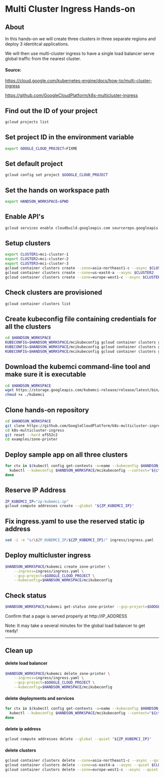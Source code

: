 # Multi Cluster Ingress Hands-on

## About
In this hands-on we will create three clusters in three separate regions and deploy 3 identitcal applications.

We will then use multi-cluster ingress to have a single load balancer serve global traffic from the nearest cluster.

#### Source:

https://cloud.google.com/kubernetes-engine/docs/how-to/multi-cluster-ingress

https://github.com/GoogleCloudPlatform/k8s-multicluster-ingress


## Find out the ID of your project
```bash
gcloud projects list
```

## Set project ID in the environment variable
```bash
export GOOGLE_CLOUD_PROJECT=FIXME
```

## Set default project
```bash
gcloud config set project $GOOGLE_CLOUD_PROJECT
```

## Set the hands on workspace path
```bash
export HANDSON_WORKSPACE=$PWD
```

## Enable API's
```bash
gcloud services enable cloudbuild.googleapis.com sourcerepo.googleapis.com containerregistry.googleapis.com container.googleapis.com cloudtrace.googleapis.com cloudprofiler.googleapis.com logging.googleapis.com compute.googleapis.com run.googleapis.com
```

## Setup clusters
```bash
export CLUSTER1=mci-cluster-1
export CLUSTER2=mci-cluster-2
export CLUSTER3=mci-cluster-3
gcloud container clusters create --zone=asia-northeast1-c --async $CLUSTER1
gcloud container clusters create --zone=us-east4-a --async $CLUSTER2
gcloud container clusters create --zone=europe-west1-c --async $CLUSTER3
```

## Check clusters are provisioned
```bash
gcloud container clusters list
```

## Create kubeconfig file containing credentials for all the clusters
```bash
cd $HANDSON_WORKSPACE
KUBECONFIG=$HANDSON_WORKSPACE/mcikubeconfig gcloud container clusters get-credentials --zone=asia-northeast1-c $CLUSTER1
KUBECONFIG=$HANDSON_WORKSPACE/mcikubeconfig gcloud container clusters get-credentials --zone=us-east4-a $CLUSTER2
KUBECONFIG=$HANDSON_WORKSPACE/mcikubeconfig gcloud container clusters get-credentials --zone=europe-west1-c $CLUSTER3
```


## Download the kubemci command-line tool and make sure it is executable
```bash
cd $HANDSON_WORKSPACE
wget https://storage.googleapis.com/kubemci-release/release/latest/bin/linux/amd64/kubemci
chmod +x ./kubemci
```


## Clone hands-on repository
```bash
cd $HANDSON_WORKSPACE
git clone https://github.com/GoogleCloudPlatform/k8s-multicluster-ingress.git
cd k8s-multicluster-ingress
git reset --hard ef552c2
cd examples/zone-printer
```

## Deploy sample app on all three clusters
```bash
for ctx in $(kubectl config get-contexts -o=name --kubeconfig $HANDSON_WORKSPACE/mcikubeconfig); do
  kubectl --kubeconfig $HANDSON_WORKSPACE/mcikubeconfig --context="${ctx}" create -f manifests/
done
```

## Reserve IP Address
```bash
ZP_KUBEMCI_IP="zp-kubemci-ip"
gcloud compute addresses create --global "${ZP_KUBEMCI_IP}"
```

## Fix ingress.yaml to use the reserved static ip address
```bash
sed -i -e "s/\$ZP_KUBEMCI_IP/${ZP_KUBEMCI_IP}/" ingress/ingress.yaml
```


## Deploy multicluster ingress
```bash
$HANDSON_WORKSPACE/kubemci create zone-printer \
    --ingress=ingress/ingress.yaml \
    --gcp-project=$GOOGLE_CLOUD_PROJECT \
    --kubeconfig=$HANDSON_WORKSPACE/mcikubeconfig
```

## Check status
```bash
$HANDSON_WORKSPACE/kubemci get-status zone-printer --gcp-project=$GOOGLE_CLOUD_PROJECT
```
Confirm that a page is served properly at http://IP_ADDRESS

Note: It may take a several minutes for the global load balancer to get ready!

---

## Clean up
#### delete load balancer
```bash
$HANDSON_WORKSPACE/kubemci delete zone-printer \
    --ingress=ingress/ingress.yaml \
    --gcp-project=$GOOGLE_CLOUD_PROJECT \
    --kubeconfig=$HANDSON_WORKSPACE/mcikubeconfig
```
#### delete deployments and services
```bash
for ctx in $(kubectl config get-contexts -o=name --kubeconfig $HANDSON_WORKSPACE/mcikubeconfig); do
  kubectl --kubeconfig $HANDSON_WORKSPACE/mcikubeconfig --context="${ctx}" delete -f manifests/
done
```


#### delete ip address
```bash
gcloud compute addresses delete --global --quiet "${ZP_KUBEMCI_IP}"
```

#### delete clusters
```bash
gcloud container clusters delete --zone=asia-northeast1-c --async --quiet $CLUSTER1
gcloud container clusters delete --zone=us-east4-a --async --quiet $CLUSTER2
gcloud container clusters delete --zone=europe-west1-c --async --quiet $CLUSTER3
```

